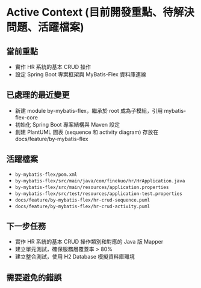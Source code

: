 # Active Context (目前開發重點、待解決問題、活躍檔案)

## 當前重點

- 實作 HR 系統的基本 CRUD 操作
- 設定 Spring Boot 專案框架與 MyBatis-Flex 資料庫連線

## 已處理的最近變更

- 新建 module by-mybatis-flex，繼承於 root 成為子模組，引用 mybatis-flex-core
- 初始化 Spring Boot 專案結構與 Maven 設定
- 創建 PlantUML 圖表 (sequence 和 activity diagram) 存放在 docs/feature/by-mybatis-flex

## 活躍檔案

- `by-mybatis-flex/pom.xml`
- `by-mybatis-flex/src/main/java/com/finekuo/hr/HrApplication.java`
- `by-mybatis-flex/src/main/resources/application.properties`
- `by-mybatis-flex/src/test/resources/application-test.properties`
- `docs/feature/by-mybatis-flex/hr-crud-sequence.puml`
- `docs/feature/by-mybatis-flex/hr-crud-activity.puml`

## 下一步任務

- 實作 HR 系統的基本 CRUD 操作類別和對應的 Java 版 Mapper
- 建立單元測試，確保服務層覆蓋率 > 80%
- 建立整合測試，使用 H2 Database 模擬資料庫環境

## 需要避免的錯誤
